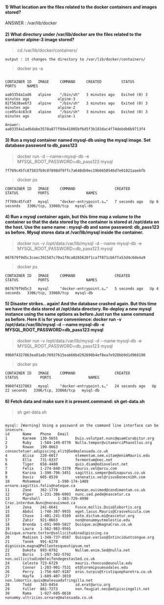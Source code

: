 #### 1) What location are the files related to the docker containers and images stored?

ANSWER : /var/lib/docker


#### 2) What directory under /var/lib/docker are the files related to the container alpine-3 image stored?

> cd /var/lib/docker/containers/

```
output : it changes the directory to /var/lib/docker/containers/

```
> docker ps -a

```

CONTAINER ID   IMAGE     COMMAND     CREATED         STATUS                     PORTS     NAMES

aa03354a1ad6   alpine    "/bin/sh"   3 minutes ago   Exited (0) 3 minutes ago             alpine-3
82f5638ae6f3   alpine    "/bin/sh"   3 minutes ago   Exited (0) 3 minutes ago             alpine-2
cce05c4c83c8   alpine    "/bin/sh"   3 minutes ago   Exited (0) 3 minutes ago             alpine-1

Answer: aa03354a1ad6dabe3570a877f0de41005bf6d5f3b183dac4f74debdb6b9713f4

```
#### 3) Run a mysql container named mysql-db using the mysql image. Set database password to db_pass123

> docker run -d --name=mysql-db -e MYSQL_ROOT_PASSWORD=db_pass123 mysql

```
7f709c45fc87583fb9c07898df9ffc7a648db9ec19b6650546d7e01821aaebfb
```

> docker ps

```
CONTAINER ID   IMAGE     COMMAND                  CREATED         STATUS         PORTS                 NAMES

7f709c45fc87   mysql     "docker-entrypoint.s…"   7 seconds ago   Up 6 seconds   3306/tcp, 33060/tcp   mysql-db

```

#### 4) Run a mysql container again, but this time map a volume to the container so that the data stored by the container is stored at /opt/data on the host. Use the same name : mysql-db and same password: db_pass123 as before. Mysql stores data at /var/lib/mysql inside the container.

> docker run -v /opt/data:/var/lib/mysql -d --name mysql-db -e MYSQL_ROOT_PASSWORD=db_pass123 mysql

```
867679f9d5c3caec391587c70a1f0ca0265620f1ca7f871cb6ffa53d4c6de4a9

```

> docker ps

```
CONTAINER ID   IMAGE     COMMAND                  CREATED         STATUS         PORTS                 NAMES

867679f9d5c3   mysql     "docker-entrypoint.s…"   5 seconds ago   Up 4 seconds   3306/tcp, 33060/tcp   mysql-db

```

#### 5) Disaster strikes.. again! And the database crashed again. But this time we have the data stored at /opt/data directory. Re-deploy a new mysql instance using the same options as before.Just run the same command as before. Here it is for your convenience: docker run -v /opt/data:/var/lib/mysql -d --name mysql-db -e MYSQL_ROOT_PASSWORD=db_pass123 mysql

> docker run -v /opt/data:/var/lib/mysql -d --name mysql-db -e MYSQL_ROOT_PASSWORD=db_pass123 mysql 

```
9960f4327863ea01a8c76937615eab66bd292698b4ef8ea7e928bb9d1d968190
```
> docker ps

```
CONTAINER ID   IMAGE     COMMAND                  CREATED          STATUS          PORTS                 NAMES

9960f4327863   mysql     "docker-entrypoint.s…"   24 seconds ago   Up 22 seconds   3306/tcp, 33060/tcp   mysql-db
```


#### 6) Fetch data and make sure it is present.command: sh get-data.sh

> sh get-data.sh 

```

mysql: [Warning] Using a password on the command line interface can be insecure.
id      Name    Phone   Email
1       Kareem  130-5655        Duis.volutpat.nunc@quamCurabitur.org
2       Ruby    1-584-149-0770  Nulla.tempor@vitaeorciPhasellus.org
3       Rowan   199-8663        consectetuer.adipiscing.elit@Sedmalesuada.co.uk
4       Alisa   220-6017        elementum.sem.vitae@enimMauris.edu
5       Ella    731-0337        fermentum@nec.net
6       Tiger   658-4480        quis.diam@odiovelest.net
7       Felix   1-274-848-3378  Mauris.vel@arcu.com
8       Karina  1-390-796-3451  sagittis.semper@odioapurus.co.uk
9       Davis   605-8539        venenatis.vel@risusDonecnibh.com
10      Mohammad        1-590-174-1489  ornare.sagittis.felis@natoque.ca
11      Zane    362-1770        Aenean.euismod@condimentum.co.uk
12      Piper   1-231-386-6903  nunc.sed.pede@nascetur.ca
13      Marshall        1-383-729-4990  Cras.interdum.Nunc@neceuismod.ca
14      Zena    241-6641        Fusce.mollis.Duis@lobortis.org
15      Abdul   1-748-387-9935  eget.lacus.Mauris@Crasvehicula.com
16      Chase   1-401-241-9169  ante.dictum.mi@nascetur.org
17      Zahir   921-0663        non@nonummyutmolestie.edu
18      Brenda  1-691-909-5827  Quisque.ac@magnaCras.co.uk
19      Laura   1-562-983-9565  Quisque.ornare.tortor@sollicitudinadipiscing.ca
20      Madison 1-348-737-0587  Quisque.varius@Intinciduntcongue.org
21      Tanek   991-6278        dignissim.magna@Pellentesqueutipsum.net
22      Dakota  893-0792        Nullam.enim.Sed@nulla.net
23      Boris   1-297-302-5792  non.sollicitudin@eleifendegestasSed.co.uk
24      Celeste 723-6729        mauris.rhoncus@eunulla.edu
25      Connor  1-203-901-7531  et@loremipsumsodales.edu
26      Perry   1-756-607-9187  eros.turpis@tristiquepharetra.co.uk
27      Hayfa   1-609-407-3019  non.lobortis.quis@malesuadafringilla.net
28      Todd    343-0454        id.erat@arcu.org
29      Fuller  881-7273        non.feugiat.nec@adipiscingelit.net
30      Rama    1-927-605-0610  nonummy.ultricies.ornare@malesuada.co.uk

```
